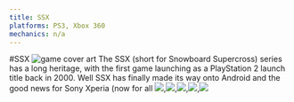 ```yaml
---
title: SSX
platforms: PS3, Xbox 360
mechanics: n/a
---
```

#SSX
![game cover art](//images.igdb.com/igdb/image/upload/t_thumb/lgk0djlof6ju2pvgizcs.jpg "Logo Title Text 1")
The SSX (short for Snowboard Supercross) series has a long heritage, with the first game launching as a PlayStation 2 launch title back in 2000. Well SSX has finally made its way onto Android and the good news for Sony Xperia (now for all
<img src="//images.igdb.com/igdb/image/upload/t_thumb/tc1xcn4hytnba2exwg7a.jpg"/>,<img src="//images.igdb.com/igdb/image/upload/t_thumb/dwyyg2vw4zaalsx46rf3.jpg"/>,<img src="//images.igdb.com/igdb/image/upload/t_thumb/vwtlvf8diludmaziuqss.jpg"/>,<img src="//images.igdb.com/igdb/image/upload/t_thumb/adizcvpvveoqonimvvr6.jpg"/>,<img src="//images.igdb.com/igdb/image/upload/t_thumb/dfwcvvmmyxvu9j0pjnqs.jpg"/>
